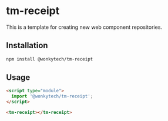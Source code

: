 # tm-receipt

This is a template for creating new web component repositories.

## Installation
```bash
npm install @wonkytech/tm-receipt
```

## Usage
```html
<script type="module">
  import '@wonkytech/tm-receipt';
</script>

<tm-receipt></tm-receipt>
```